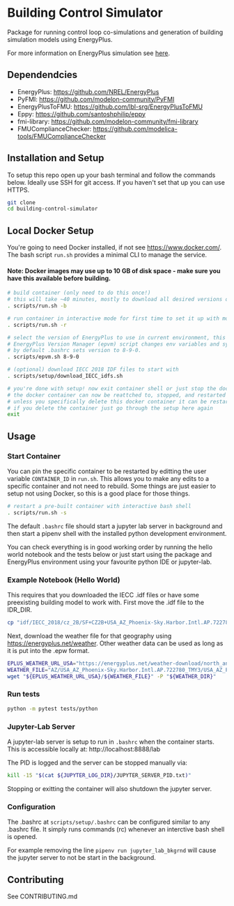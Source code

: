 # Building Control Simulator

Package for running control loop co-simulations and generation of building 
simulation models using EnergyPlus.

For more information on EnergyPlus simulation see [here](https://ecobee.atlassian.net/wiki/spaces/DAT/pages/810615819/EnergyPlus+Building+Simulation+for+Controller+Testing).

## Dependendcies

- EnergyPlus: https://github.com/NREL/EnergyPlus
- PyFMI: https://github.com/modelon-community/PyFMI
- EnergyPlusToFMU: https://github.com/lbl-srg/EnergyPlusToFMU
- Eppy: https://github.com/santoshphilip/eppy
- fmi-library: https://github.com/modelon-community/fmi-library
- FMUComplianceChecker: https://github.com/modelica-tools/FMUComplianceChecker

## Installation and Setup

To setup this repo open up your bash terminal and follow the commands below. 
Ideally use SSH for git access. If you haven't set that up you can use HTTPS.

```bash
git clone
cd building-control-simulator
```

## Local Docker Setup

You're going to need Docker installed, if not see https://www.docker.com/.
The bash script `run.sh` provides a minimal CLI to manage the service.

#### Note: Docker images may use up to 10 GB of disk space - make sure you have this available before building. 

```bash
# build container (only need to do this once!)
# this will take ~40 minutes, mostly to download all desired versions of EnergyPlus
. scripts/run.sh -b

# run container in interactive mode for first time to set it up with mounted volumes
. scripts/run.sh -r

# select the version of EnergyPlus to use in current environment, this can be changed at any time
# EnergyPlus Version Manager (epvm) script changes env variables and symbolic links to hot-swap version
# by default .bashrc sets version to 8-9-0.
. scripts/epvm.sh 8-9-0

# (optional) download IECC 2018 IDF files to start with
. scripts/setup/download_IECC_idfs.sh

# you're done with setup! now exit container shell or just stop the docker container
# the docker container can now be reattched to, stopped, and restarted when you need it again (see below for usage)
# unless you specifically delete this docker container it can be restarted with the setup already done
# if you delete the container just go through the setup here again
exit
```

## Usage

### Start Container

You can pin the specific container to be restarted by editting the user variable 
`CONTAINER_ID` in `run.sh`. 
This allows you to make any edits to a specific container and not need to rebuild.
Some things are just easier to setup not using Docker, so this is a good place 
for those things.

```bash
# restart a pre-built container with interactive bash shell
. scripts/run.sh -s
```

The default `.bashrc` file should start a jupyter lab server in background and 
then start a pipenv shell with the installed python development environment.

You can check everything is in good working order by running the hello world notebook 
and the tests below or just start using the package and EnergyPlus environment 
using your favourite python IDE or jupyter-lab.

### Example Notebook (Hello World)

This requires that you downloaded the IECC .idf files or have some preexisting building model to work with.
First move the .idf file to the IDR_DIR.

```bash
cp "idf/IECC_2018/cz_2B/SF+CZ2B+USA_AZ_Phoenix-Sky.Harbor.Intl.AP.722780+gasfurnace+crawlspace+IECC_2018.idf" "${IDF_DIR}"
```

Next, download the weather file for that geography using https://energyplus.net/weather.
Other weather data can be used as long as it is put into the .epw format.

```bash
EPLUS_WEATHER_URL_USA="https://energyplus.net/weather-download/north_and_central_america_wmo_region_4/USA"
WEATHER_FILE="AZ/USA_AZ_Phoenix-Sky.Harbor.Intl.AP.722780_TMY3/USA_AZ_Phoenix-Sky.Harbor.Intl.AP.722780_TMY3.epw"
wget "${EPLUS_WEATHER_URL_USA}/${WEATHER_FILE}" -P "${WEATHER_DIR}"
```

### Run tests

```bash
python -m pytest tests/python
```

### Jupyter-Lab Server

A jupyter-lab server is setup to run in `.bashrc` when the container starts.
This is accessible locally at: http://localhost:8888/lab

The PID is logged and the server can be stopped manually via:
```bash
kill -15 "$(cat ${JUPYTER_LOG_DIR}/JUPYTER_SERVER_PID.txt)"
```

Stopping or exitting the container will also shutdown the jupyter server.

### Configuration

The .bashrc at `scripts/setup/.bashrc` can be configured similar to any .bashrc file.
It simply runs commands (rc) whenever an interctive bash shell is opened.

For example removing the line `pipenv run jupyter_lab_bkgrnd` will cause the jupyter
server to not be start in the background.

## Contributing

See CONTRIBUTING.md

